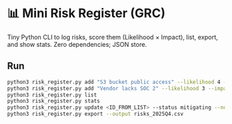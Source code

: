 
# 📊 Mini Risk Register (GRC)

Tiny Python CLI to log risks, score them (Likelihood × Impact), list, export, and show stats. Zero dependencies; JSON store.

## Run
```bash
python3 risk_register.py add "S3 bucket public access" --likelihood 4 --impact 4 --category cloud --owner "SecOps"
python3 risk_register.py add "Vendor lacks SOC 2" --likelihood 3 --impact 5 --category vendor --owner "GRC"
python3 risk_register.py list
python3 risk_register.py stats
python3 risk_register.py update <ID_FROM_LIST> --status mitigating --notes "Applied bucket policy"
python3 risk_register.py export --output risks_2025Q4.csv
